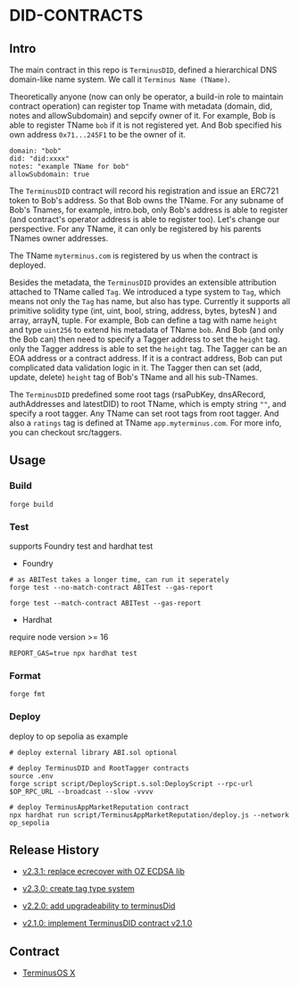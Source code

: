 # DID-CONTRACTS

## Intro

The main contract in this repo is `TerminusDID`, defined a hierarchical DNS domain-like name system. We call it `Terminus Name (TName)`. 

Theoretically anyone (now can only be operator, a build-in role to maintain contract operation) can register top Tname with metadata (domain, did, notes and allowSubdomain) and sepcify owner of it. For example, Bob is able to register TName `bob` if it is not registered yet. And Bob specified his own address `0x71...245F1` to be the owner of it. 

```
domain: "bob"
did: "did:xxxx"
notes: "example TName for bob"
allowSubdomain: true
```

The `TerminusDID` contract will record his registration and issue an ERC721 token to Bob's address. So that Bob owns the TName. For any subname of Bob's Tnames, for example, intro.bob, only Bob's address is able to register (and contract's operator address is able to register too). Let's change our perspective. For any TName, it can only be registered by his parents TNames owner addresses.

The TName `myterminus.com` is registered by us when the contract is deployed.

Besides the metadata, the `TerminusDID` provides an extensible attribution attached to TName called `Tag`. We introduced a type system to `Tag`, which means not only the `Tag` has name, but also has type. Currently it supports all primitive solidity type (int, uint, bool, string, address, bytes, bytesN ) and array, arrayN, tuple. For example, Bob can define a tag with name `height` and type `uint256` to extend his metadata of TName `bob`. And Bob (and only the Bob can) then need to specify a Tagger address to set the `height` tag. only the Tagger address is able to set the `height` tag. The Tagger can be an EOA address or a contract address. If it is a contract address, Bob can put complicated data validation logic in it. The Tagger then can set (add, update, delete) `height` tag of Bob's TName and all his sub-TNames.

The `TerminusDID` predefined some root tags (rsaPubKey, dnsARecord, authAddresses and latestDID) to root TName, which is empty string `""`, and specify a root tagger. Any TName can set root tags from root tagger. And also a `ratings` tag is defined at TName `app.myterminus.com`. For more info, you can checkout src/taggers.

## Usage

### Build

```shell
forge build
```

### Test

supports Foundry test and hardhat test

- Foundry

```shell
# as ABITest takes a longer time, can run it seperately
forge test --no-match-contract ABITest --gas-report

forge test --match-contract ABITest --gas-report
```

- Hardhat

require node version >= 16

```shell
REPORT_GAS=true npx hardhat test
```

### Format

```shell
forge fmt
```

### Deploy

deploy to op sepolia as example

```shell
# deploy external library ABI.sol optional

# deploy TerminusDID and RootTagger contracts
source .env
forge script script/DeployScript.s.sol:DeployScript --rpc-url $OP_RPC_URL --broadcast --slow -vvvv

# deploy TerminusAppMarketReputation contract
npx hardhat run script/TerminusAppMarketReputation/deploy.js --network op_sepolia
```

## Release History

- [v2.3.1: replace ecrecover with OZ ECDSA lib](https://github.com/Above-Os/did-contracts/releases/tag/v2.3.1)

- [v2.3.0: create tag type system](https://github.com/Above-Os/did-contracts/releases/tag/v2.3)

- [v2.2.0: add upgradeability to terminusDid](https://github.com/Above-Os/did-contracts/releases/tag/v2.2)

- [v2.1.0: implement TerminusDID contract v2.1.0](https://github.com/Above-Os/did-contracts/releases/tag/v2.1) 


## Contract

- [TerminusOS X](https://twitter.com/TerminusOS)